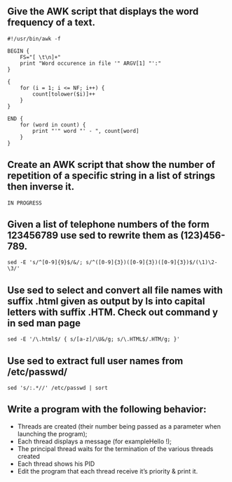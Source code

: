 ## Give the AWK script that displays the word frequency of a text.
```
#!/usr/bin/awk -f

BEGIN {
	FS="[ \t\n]+"
	print "Word occurence in file '" ARGV[1] "':"
}

{
	for (i = 1; i <= NF; i++) {
		count[tolower($i)]++
	}
}

END {
	for (word in count) {
		print "'" word "' - ", count[word]
	}
}
```

## Create an AWK script that show the number of repetition of a specific string in a list of strings then inverse it.
```
IN PROGRESS
```

## Given a list of telephone numbers of the form 123456789 use sed to rewrite them as (123)456-789.
```
sed -E 's/^[0-9]{9}$/&/; s/^([0-9]{3})([0-9]{3})([0-9]{3})$/(\1)\2-\3/'
```

## Use sed to select and convert all file names with suffix .html given as output by ls into capital letters with suffix .HTM. Check out command y in sed man page
```
sed -E '/\.html$/ { s/[a-z]/\U&/g; s/\.HTML$/.HTM/g; }'
```

## Use sed to extract full user names from /etc/passwd/
```
sed 's/:.*//' /etc/passwd | sort
```

## Write a program with the following behavior: 
- Threads are created (their number being passed as a parameter when launching the program);
- Each thread displays a message (for exampleHello  !);
- The principal thread waits for the termination of the various threads created
- Each thread shows his PID
- Edit the program that each thread receive it’s priority & print it.